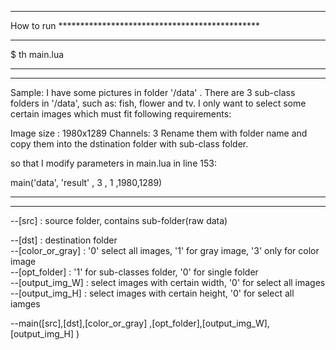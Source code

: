 ********************************************************************************************

How to run **********************************************

********************************************************************************************
$ th main.lua 




********************************************************************************************
********************************************************************************************

Sample:
I have some pictures in folder '/data' .
There are 3 sub-class folders in '/data', such as: fish, flower and tv.
I only want to select some certain images which must fit following requirements:

Image size :	1980x1289 
Channels: 	3
Rename them with folder name and copy them into the dstination folder with sub-class folder.

so that I modify parameters in main.lua in line 153:

  main('data',  'result' ,        3             , 1           ,1980,1289)

********************************************************************************************
********************************************************************************************
--[src] : 		source folder, contains sub-folder(raw data)  

--[dst] : 		destination folder  
--[color_or_gray] : 	'0' select all images, '1' for gray image,    '3' only for color image  
--[opt_folder]    : 	'1' for sub-classes folder, '0' for single folder  
--[output_img_W] :      select images with certain width, '0' for select all images  
--[output_img_H] :	select images with certain height,  '0' for select all iamges  

--main([src],[dst],[color_or_gray] ,[opt_folder],[output_img_W],[output_img_H] )

